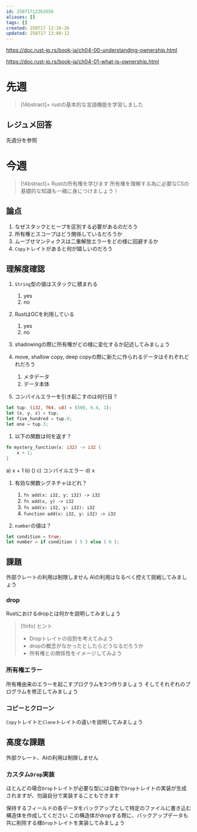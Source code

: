 ```yaml
---
id: 25071712262656
aliases: []
tags: []
created: 250717 12:26:26
updated: 250717 13:08:12
---
```



https://doc.rust-jp.rs/book-ja/ch04-00-understanding-ownership.html

https://doc.rust-jp.rs/book-ja/ch04-01-what-is-ownership.html

# 先週

>[!Abstract]+
>rustの基本的な言語機能を学習しました

## レジュメ回答

先週分を参照

# 今週

>[!Abstract]+
>Rustの所有権を学びます
>所有権を理解する為に必要なCSの基礎的な知識も一緒に身につけましょう！

## 論点

1. なぜスタックとヒープを区別する必要があるのだろう
2. 所有権とスコープはどう関係しているだろうか
3. ムーブせマンティクスは二重解放エラーをどの様に回避するか
4. `Copy`トレイトがあると何が嬉しいのだろう

## 理解度確認

1. `String`型の値はスタックに積まれる
	1. yes
	2. no
2. RustはGCを利用している
	1. yes
	2. no
3. shadowingの際に所有権がどの様に変化するか記述してみましょう
4. move, shallow copy, deep copyの際に新たに作られるデータはそれぞれどれだろう
	1. メタデータ
	2. データ本体


6. コンパイルエラーを引き起こすのは何行目？
```rust
let tup: (i32, f64, u8) = (500, 6.4, 1);
let (x, y, z) = tup;
let five_hundred = tup.0;
let one = tup.3;
```

1. 以下の関数は何を返す？
```rust
fn mystery_function(x: i32) -> i32 {
    x + 1;
}
```
a) x + 1  b) ()  c) コンパイルエラー  d) x

1. 有効な関数シグネチャはどれ？
	1. `fn add(x: i32, y: i32) -> i32`
	2. `fn add(x, y) -> i32`
	3. `fn add(x: i32, y: i32): i32`
	4. `function add(x: i32, y: i32) -> i32`

2. `number`の値は？
```rust
let condition = true;
let number = if condition { 5 } else { 6 };
```

## 課題

外部クレートの利用は制限しません
AIの利用はなるべく控えて挑戦してみましょう

### drop

Rustにおけるdropとは何かを説明してみましょう

>[!Info] ヒント
>- Dropトレイトの役割を考えてみよう
>- dropの概念がなかったとしたらどうなるだろうか
>- 所有権との関係性をイメージしてみよう

### 所有権エラー

所有権由来のエラーを起こすプログラムを3つ作りましょう
そしてそれぞれのプログラムを修正してみましょう

### コピーとクローン

`Copy`トレイトと`Clone`トレイトの違いを説明してみましょう

## 高度な課題

外部クレート、AIの利用は制限しません

### カスタム`Drop`実装

ほとんどの場合`Drop`トレイトが必要な型には自動で`Drop`トレイトの実装が生成されますが、勿論自分で実装することもできます

保持するフィールドの各データをバックアップとして特定のファイルに書き込む構造体を作成してください
この構造体がdropする際に、バックアップデータも共に削除する様`Drop`トレイトを実装してみましょう
